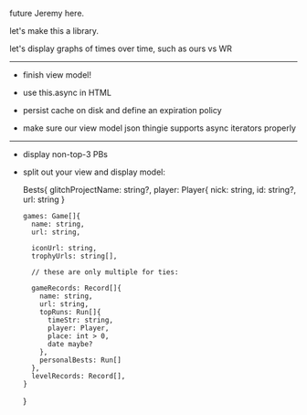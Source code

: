 future Jeremy here.

let's make this a library.

let's display graphs of times over time, such as ours vs WR

-----

- finish view model!

- use this.async in HTML

- persist cache on disk and define an expiration policy

- make sure our view model json thingie supports async iterators properly

----

- display non-top-3 PBs

- split out your view and display model:

    Bests{
      glitchProjectName: string?,
      player: Player{
        nick: string,
        id: string?,
        url: string
      }
      
      games: Game[]{
        name: string,
        url: string,
        
        iconUrl: string,
        trophyUrls: string[],
        
        // these are only multiple for ties:
        
        gameRecords: Record[]{
          name: string,
          url: string,
          topRuns: Run[]{
            timeStr: string,
            player: Player,
            place: int > 0,
            date maybe?
          },
          personalBests: Run[]
        },
        levelRecords: Record[],
      }
    }
